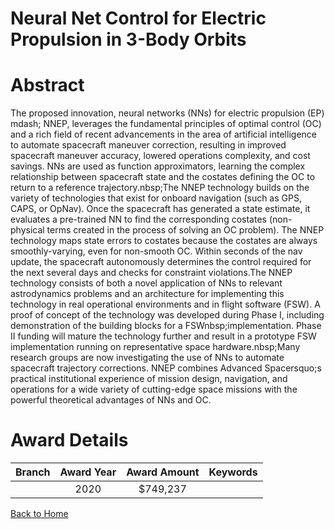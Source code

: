 
Neural Net Control for Electric Propulsion in 3-Body Orbits
===========================================================

# Abstract


The proposed innovation, neural networks (NNs) for electric propulsion (EP) mdash; NNEP, leverages the fundamental principles of optimal control (OC) and a rich field of recent advancements in the area of artificial intelligence to automate spacecraft maneuver correction, resulting in improved spacecraft maneuver accuracy, lowered operations complexity, and cost savings. NNs are used as function approximators, learning the complex relationship between spacecraft state and the costates defining the OC to return to a reference trajectory.nbsp;The NNEP technology builds on the variety of technologies that exist for onboard navigation (such as GPS, CAPS, or OpNav). Once the spacecraft has generated a state estimate, it evaluates a pre-trained NN to find the corresponding costates (non-physical terms created in the process of solving an OC problem). The NNEP technology maps state errors to costates because the costates are always smoothly-varying, even for non-smooth OC. Within seconds of the nav update, the spacecraft autonomously determines the control required for the next several days and checks for constraint violations.The NNEP technology consists of both a novel application of NNs to relevant astrodynamics problems and an architecture for implementing this technology in real operational environments and in flight software (FSW). A proof of concept of the technology was developed during Phase I, including demonstration of the building blocks for a FSWnbsp;implementation. Phase II funding will mature the technology further and result in a prototype FSW implementation running on representative space hardware.nbsp;Many research groups are now investigating the use of NNs to automate spacecraft trajectory corrections. NNEP combines Advanced Spacersquo;s practical institutional experience of mission design, navigation, and operations for a wide variety of cutting-edge space missions with the powerful theoretical advantages of NNs and OC.  

# Award Details

|Branch|Award Year|Award Amount|Keywords|
| :---: | :---: | :---: | :---: |
||2020|$749,237||
  
  


[Back to Home](https://github.com/chrischow/dod_sbir_awards/JT/#523)
